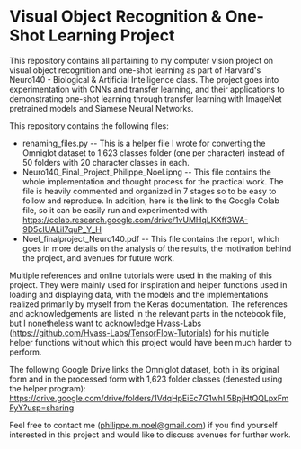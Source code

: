 # Visual Object Recognition & One-Shot Learning Project

This repository contains all partaining to my computer vision project on visual object recognition and one-shot learning as part of Harvard's Neuro140 - Biological & Artificial Intelligence class. The project goes into experimentation with CNNs and transfer learning, and their applications to demonstrating one-shot learning through transfer learning with ImageNet pretrained models and Siamese Neural Networks.

This repository contains the following files:
- renaming_files.py -- This is a helper file I wrote for converting the Omniglot dataset to 1,623 classes folder (one per character) instead of 50 folders with 20 character classes in each.
- Neuro140_Final_Project_Philippe_Noel.ipng -- This file contains the whole implementation and thought process for the practical work. The file is heavily commented and organized in 7 stages so to be easy to follow and reproduce. In addition, here is the link to the Google Colab file, so it can be easily run and experimented with: https://colab.research.google.com/drive/1vUMHqLKXff3WA-9D5cIUALiI7quP_Y_H
- Noel_finalproject_Neuro140.pdf -- This file contains the report, which goes in more details on the analysis of the results, the motivation behind the project, and avenues for future work.

Multiple references and online tutorials were used in the making of this project. They were mainly used for inspiration and helper functions used in loading and displaying data, with the models and the implementations realized primarily by myself from the Keras documentation. The references and acknowledgements are listed in the relevant parts in the notebook file, but I nonetheless want to acknowledge Hvass-Labs (https://github.com/Hvass-Labs/TensorFlow-Tutorials) for his multiple helper functions without which this project would have been much harder to perform.

The following Google Drive links the Omniglot dataset, both in its original form and in the processed form with 1,623 folder classes (denested using the helper program):
https://drive.google.com/drive/folders/1VdqHpEiEc7G1whII5BpjHtQQLpxFmFyY?usp=sharing

Feel free to contact me (philippe.m.noel@gmail.com) if you find yourself interested in this project and would like to discuss avenues for further work.
